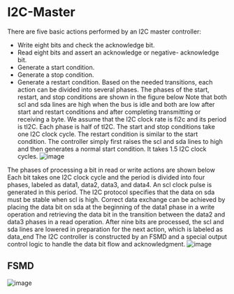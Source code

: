 # I2C-Master
There are five basic actions performed by an I2C master controller:
- Write eight bits and check the acknowledge bit.
- Read eight bits and assert an acknowledge or negative- acknowledge bit.
- Generate a start condition.
- Generate a stop condition.
- Generate a restart condition.
Based on the needed transitions, each action can be divided into several phases. The phases of the start, restart, and stop conditions are shown in the figure below Note that both scl and sda lines are high when the bus is idle and both are low after start and restart conditions and after completing transmitting or receiving a byte. We assume that the I2C clock rate is fi2c and its period is tI2C. Each phase is half of tI2C. The start and stop conditions take one I2C clock cycle. The restart condition is similar to the start condition. The controller simply first raises the scl and sda lines to high and then generates a normal start condition. It takes 1.5 I2C clock cycles.
![image](https://github.com/user-attachments/assets/f6d6221e-bddb-4ee0-abb4-71e367a33e5e)


The phases of processing a bit in read or write actions are shown below Each bit takes one I2C clock cycle and the period is divided into four phases, labeled as data1, data2, data3, and data4. An scl clock pulse is generated in this period. The I2C protocol specifies that the data on sda must be stable when scl is high. Correct data exchange can be achieved by placing the data bit on sda at the beginning of the data1 phase in a write operation and retrieving the data bit in the transition between the data2 and data3 phases in a read operation. After nine bits are processed, the scl and sda lines are lowered in preparation for the next action, which is labeled as data_end The I2C controller is constructed by an FSMD and a special output control logic to handle the data bit flow and acknowledgment.
![image](https://github.com/user-attachments/assets/fdf347ea-625d-4cc3-8483-bcf709f60d6a)


## FSMD 
![image](https://github.com/user-attachments/assets/80224cbd-163b-4f63-be44-4b507051037a)




